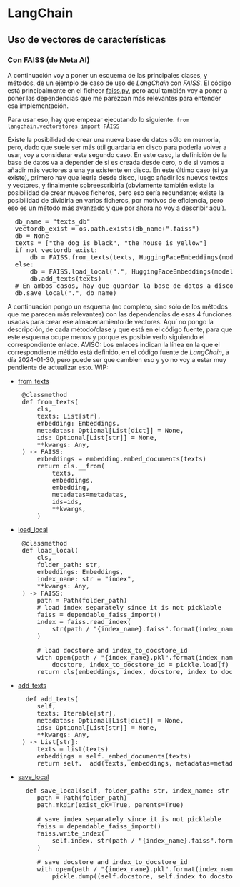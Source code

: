 # LangChain

## Uso de vectores de características

### Con FAISS (de Meta AI)

A continuación voy a poner un esquema de las principales clases, y métodos, de un ejemplo de caso de uso de *LangChain* con *FAISS*.
El código está principalmente en el ficheor [faiss.py](https://github.com/langchain-ai/langchain/blob/master/libs/community/langchain_community/vectorstores/faiss.py), pero aquí también voy a poner a poner las dependencias 
que me parezcan más relevantes para entender esa implementación.

Para usar eso, hay que empezar ejecutando lo siguiente:
<code lang="Python">from langchain.vectorstores import FAISS</code>

Existe la posibilidad de crear una nueva base de datos sólo en memoria, pero, dado que suele ser más útil guardarla en disco para poderla volver a usar, voy a considerar este segundo caso. En este caso, la definición 
de la base de datos va a depender de si es creada desde cero, o de si vamos a añadir más vectores a una ya existente en disco. En este último caso (si ya existe), primero hay que leerla desde disco, luego añadir los
nuevos textos y vectores, y finalmente sobreescribirla (obviamente también existe la posibilidad de crear nuevos ficheros, pero eso sería redundante; existe la posibilidad de dividirla en varios ficheros, por motivos
de eficiencia, pero eso es un método más avanzado y que por ahora no voy a describir aquí).

<pre>
  db_name = "texts_db"
  vectordb_exist = os.path.exists(db_name+".faiss")
  db = None
  texts = ["the dog is black", "the house is yellow"]
  if not vectordb_exist:
      db = FAISS.from_texts(texts, HuggingFaceEmbeddings(model_name='sentence-transformers/all-mpnet-base-v2'))
  else:
      db = FAISS.load_local(".", HuggingFaceEmbeddings(model_name='sentence-transformers/all-mpnet-base-v2'), db_name)
      db.add_texts(texts)
  # En ambos casos, hay que guardar la base de datos a disco.
  db.save_local(".", db_name)
</pre>

A continuación pongo un esquema (no completo, sino sólo de los métodos que me parecen más relevantes) con las dependencias de esas 4 funciones usadas para crear ese almacenamiento de vectores.
Aquí no pongo la descripción, de cada método/clase y que está en el código fuente, para que este esquema ocupe menos y porque es posible verlo siguiendo el correspondiente enlace.
AVISO: Los enlaces indican la línea en la que el correspondiente métido está definido, en el código fuente de *LangChain*, a día 2024-01-30, pero puede ser que cambien eso y yo no voy a estar muy pendiente de actualizar esto.
WIP:
 - [from_texts](https://github.com/langchain-ai/langchain/blob/master/libs/community/langchain_community/vectorstores/faiss.py#L887)
   <pre>
    @classmethod
    def from_texts(
        cls,
        texts: List[str],
        embedding: Embeddings,
        metadatas: Optional[List[dict]] = None,
        ids: Optional[List[str]] = None,
        **kwargs: Any,
    ) -> FAISS:
        embeddings = embedding.embed_documents(texts)
        return cls.__from(
            texts,
            embeddings,
            embedding,
            metadatas=metadatas,
            ids=ids,
            **kwargs,
        )
   </pre>
 - [load_local](https://github.com/langchain-ai/langchain/blob/master/libs/community/langchain_community/vectorstores/faiss.py#L1039)
   <pre>
    @classmethod
    def load_local(
        cls,
        folder_path: str,
        embeddings: Embeddings,
        index_name: str = "index",
        **kwargs: Any,
    ) -> FAISS:
        path = Path(folder_path)
        # load index separately since it is not picklable
        faiss = dependable_faiss_import()
        index = faiss.read_index(
            str(path / "{index_name}.faiss".format(index_name=index_name))
        )

        # load docstore and index_to_docstore_id
        with open(path / "{index_name}.pkl".format(index_name=index_name), "rb") as f:
            docstore, index_to_docstore_id = pickle.load(f)
        return cls(embeddings, index, docstore, index_to_docstore_id, **kwargs)
   </pre>
 - [add_texts](https://github.com/langchain-ai/langchain/blob/master/libs/community/langchain_community/vectorstores/faiss.py#L207)
   <pre>
     def add_texts(
        self,
        texts: Iterable[str],
        metadatas: Optional[List[dict]] = None,
        ids: Optional[List[str]] = None,
        **kwargs: Any,
    ) -> List[str]:
        texts = list(texts)
        embeddings = self._embed_documents(texts)
        return self.__add(texts, embeddings, metadatas=metadatas, ids=ids)
   </pre>
 - [save_local](https://github.com/langchain-ai/langchain/blob/master/libs/community/langchain_community/vectorstores/faiss.py#L1017)
   <pre>
     def save_local(self, folder_path: str, index_name: str = "index") -> None:
        path = Path(folder_path)
        path.mkdir(exist_ok=True, parents=True)

        # save index separately since it is not picklable
        faiss = dependable_faiss_import()
        faiss.write_index(
            self.index, str(path / "{index_name}.faiss".format(index_name=index_name))
        )

        # save docstore and index_to_docstore_id
        with open(path / "{index_name}.pkl".format(index_name=index_name), "wb") as f:
            pickle.dump((self.docstore, self.index_to_docstore_id), f)
   </pre>

